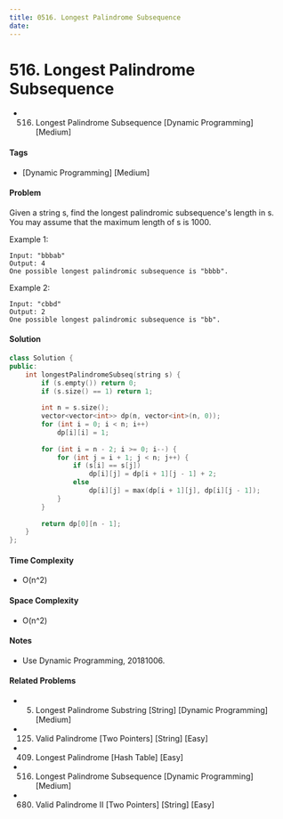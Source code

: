 ```yaml
---
title: 0516. Longest Palindrome Subsequence
date: 
---
```


# 516. Longest Palindrome Subsequence
- 516. Longest Palindrome Subsequence [Dynamic Programming] [Medium]

#### Tags
- [Dynamic Programming] [Medium]

#### Problem
Given a string s, find the longest palindromic subsequence's length in s. You may assume that the maximum length of s is 1000.

Example 1:

    Input: "bbbab"
    Output: 4
    One possible longest palindromic subsequence is "bbbb".

Example 2:

    Input: "cbbd"
    Output: 2
    One possible longest palindromic subsequence is "bb".

#### Solution
``` C++
class Solution {
public:
    int longestPalindromeSubseq(string s) {
        if (s.empty()) return 0;
        if (s.size() == 1) return 1;
        
        int n = s.size();
        vector<vector<int>> dp(n, vector<int>(n, 0));
        for (int i = 0; i < n; i++)
            dp[i][i] = 1;
        
        for (int i = n - 2; i >= 0; i--) {
            for (int j = i + 1; j < n; j++) {
                if (s[i] == s[j])
                    dp[i][j] = dp[i + 1][j - 1] + 2;
                else
                    dp[i][j] = max(dp[i + 1][j], dp[i][j - 1]);
            }
        }
        
        return dp[0][n - 1];
    }
};
```

#### Time Complexity
- O(n^2)

#### Space Complexity
- O(n^2)

#### Notes
- Use Dynamic Programming, 20181006.

#### Related Problems
- 5. Longest Palindrome Substring [String] [Dynamic Programming] [Medium]
- 125. Valid Palindrome [Two Pointers] [String] [Easy]
- 409. Longest Palindrome [Hash Table] [Easy]
- 516. Longest Palindrome Subsequence [Dynamic Programming] [Medium]
- 680. Valid Palindrome II [Two Pointers] [String] [Easy]

